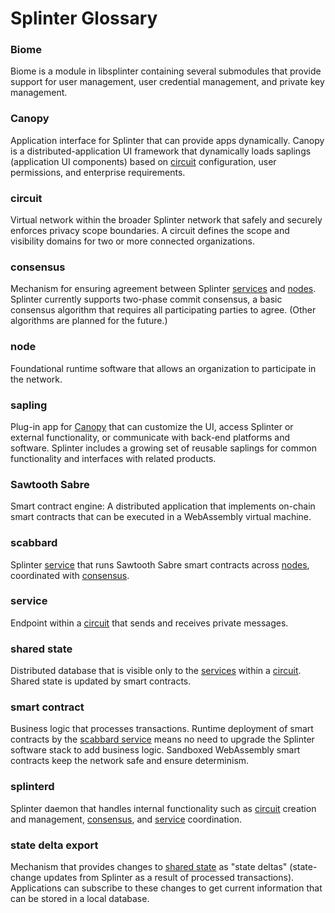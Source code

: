 # Splinter Glossary

<!--
  Copyright 2018-2021 Cargill Incorporated
  Licensed under Creative Commons Attribution 4.0 International License
  https://creativecommons.org/licenses/by/4.0/
-->

<h3 class="glossary-header" id="biome">
Biome
</h3>

<p class="glossary-definition">
Biome is a module in libsplinter containing
several submodules that provide support for user management, user credential
management, and private key management.
</p>

<h3 class="glossary-header" id="canopy">
Canopy
</h3>

<p class="glossary-definition">
Application interface for Splinter that can provide apps dynamically.
Canopy is a distributed-application UI framework that dynamically loads saplings
(application UI components) based on
<a class="glossary-entry" href="#circuit">circuit</a> configuration, user
permissions, and enterprise requirements.
</p>

<h3 class="glossary-header" id="circuit">
circuit
</h3>

<p class="glossary-definition">
Virtual network within the broader Splinter network that safely and securely
enforces privacy scope boundaries. A circuit defines the scope and visibility
domains for two or more connected organizations.
</p>

<h3 class="glossary-header" id="consensus">
consensus
</h3>

<p class="glossary-definition">
Mechanism for ensuring agreement between Splinter
<a class="glossary-entry" href="#service">services</a> and
<a class="glossary-entry" href="#node">nodes</a>.
Splinter currently supports two-phase commit consensus, a basic
consensus algorithm that requires all participating parties to agree.
(Other algorithms are planned for the future.)
</p>

<h3 class="glossary-header" id="node">
node
</h3>

<p class="glossary-definition">
Foundational runtime software that allows an organization to participate in the
network.
</p>

<h3 class="glossary-header" id="sapling">
sapling
</h3>

<p class="glossary-definition">
Plug-in app for <a class="glossary-entry" href="#canopy">Canopy</a> that can
customize the UI, access Splinter or external functionality, or communicate with
back-end platforms and software. Splinter includes a growing set of reusable
saplings for common functionality and interfaces with related products.
</p>

<h3 class="glossary-header" id="sawtooth_sabre">
Sawtooth Sabre
</h3>

<p class="glossary-definition">
Smart contract engine: A distributed application that implements on-chain smart
contracts that can be executed in a WebAssembly virtual machine.
</p>

<h3 class="glossary-header" id="scabbard">
scabbard
</h3>

<p class="glossary-definition">
Splinter <a class="glossary-entry" href="#service">service</a> that runs
Sawtooth Sabre smart contracts across
<a class="glossary-entry" href="#node">nodes</a>, coordinated with
<a class="glossary-entry" href="#consensus">consensus</a>.
</p>

<h3 class="glossary-header" id="service">
service
</h3>

<p class="glossary-definition">
Endpoint within a <a class="glossary-entry" href="#circuit">circuit</a> that
sends and receives private messages.
</p>

<h3 class="glossary-header" id="shared_state">
shared state
</h3>

<p class="glossary-definition">
Distributed database that is visible only to the
<a class="glossary-entry" href="#service">services</a> within a
<a class="glossary-entry" href="#circuit">circuit</a>. Shared state is updated
by smart contracts.
</p>

<h3 class="glossary-header" id="smart_contract">
smart contract
</h3>

<p class="glossary-definition">
Business logic that processes transactions. Runtime deployment of smart
contracts by the <a class="glossary-entry" href="#scabbard">scabbard service</a>
means no need to upgrade the Splinter software stack to add business logic.
Sandboxed WebAssembly smart contracts keep the network safe and ensure
determinism.
</p>

<h3 class="glossary-header" id="splinterd">
splinterd
</h3>

<p class="glossary-definition">
Splinter daemon that handles internal functionality such as
<a class="glossary-entry" href="#circuit">circuit</a> creation and management,
<a class="glossary-entry" href="#consensus">consensus</a>, and
<a class="glossary-entry" href="#service">service</a> coordination.
</p>

<h3 class="glossary-header" id="state_delta_export">
state delta export
</h3>

<p class="glossary-definition">
Mechanism that provides changes to
<a class="glossary-entry" href="#shared_state">shared state</a> as "state
deltas" (state-change updates from Splinter as a result of processed
transactions). Applications can subscribe to these changes to get current
information that can be stored in a local database.
</p>
